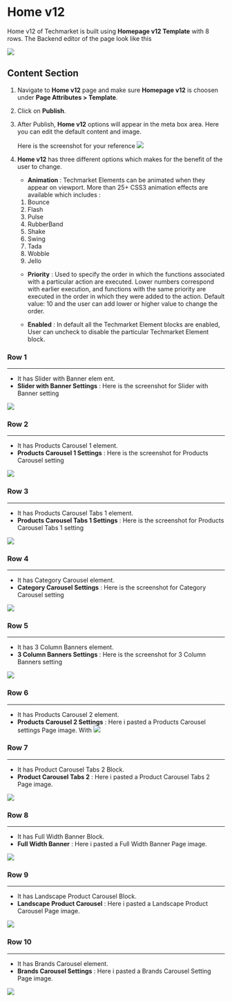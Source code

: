 # Home v12

Home v12 of Techmarket is built using **Homepage v12 Template** with 8 rows. The  Backend editor of the page look like this

![](http://transvelo.github.io/docs/techmarket/images/home-v12-setting.png)

## Content Section

1. Navigate to **Home v12** page and make sure **Homepage v12** is choosen under **Page Attributes > Template**.
2. Click on **Publish**.
3. After Publish, **Home v12** options will appear in the meta box area. Here you can edit the default content and image.

    Here is the screenshot for your reference
    ![](http://transvelo.github.io/docs/techmarket/images/home-v12-option.png)

4. **Home v12** has three different options which makes for the benefit of the user to change.

    * **Animation** : Techmarket Elements can be animated when they appear on viewport. More than 25+ CSS3 animation effects are available which includes :

    1. Bounce
    2. Flash
    3. Pulse
    4. RubberBand
    5. Shake
    6. Swing
    7. Tada
    8. Wobble
    9. Jello

    * **Priority** : Used to specify the order in which the functions associated with a particular action are executed. Lower numbers correspond with earlier execution, and functions with the same priority are executed in the order in which they were added to the action. Default value: 10 and the user can add lower or higher value to change the order.

    * **Enabled** : In default all the Techmarket Element blocks are enabled, User can uncheck to disable the particular Techmarket Element block.

### Row 1
---
* It has Slider with Banner elem ent.
* **Slider with Banner Settings** : Here is the screenshot for Slider with Banner setting

![](http://transvelo.github.io/docs/techmarket/images/home12-1st-block.png)

### Row 2
---
* It has Products Carousel 1 element.
* **Products Carousel 1 Settings** : Here is the screenshot for Products Carousel setting

![](http://transvelo.github.io/docs/techmarket/images/home12-2nd-block.png)


### Row 3
---
* It has Products Carousel Tabs 1 element.
* **Products Carousel Tabs 1 Settings** : Here is the screenshot for Products Carousel Tabs 1 setting

![](http://transvelo.github.io/docs/techmarket/images/home12-3rd-block.png)

### Row 4
---
* It has Category Carousel element.
* **Category Carousel Settings** : Here is the screenshot for Category Carousel setting

![](http://transvelo.github.io/docs/techmarket/images/home12-4th-block.png)

### Row 5
---
* It has 3 Column Banners element.
* **3 Column Banners Settings** : Here is the screenshot for 3 Column Banners setting

![](http://transvelo.github.io/docs/techmarket/images/home12-5th-block.png)


### Row 6
---
* It has Products Carousel 2 element.
* **Products Carousel 2 Settings** : Here i pasted a Products Carousel settings Page image.
With
![](http://transvelo.github.io/docs/techmarket/images/home12-6th-block.png)

### Row 7
---
* It has Product Carousel Tabs 2 Block.
* **Product Carousel Tabs 2** : Here i pasted a Product Carousel Tabs 2 Page image.

![](http://transvelo.github.io/docs/techmarket/images/home12-7th-block.png)

### Row 8
---
* It has Full Width Banner Block.
* **Full Width Banner** : Here i pasted a Full Width Banner Page image.

![](http://transvelo.github.io/docs/techmarket/images/home12-8th-block.png)

### Row 9
---
* It has Landscape Product Carousel Block.
* **Landscape Product Carousel** : Here i pasted a Landscape Product Carousel Page image.

![](http://transvelo.github.io/docs/techmarket/images/home12-9th-block.png)

### Row 10
---
* It has Brands Carousel element.
* **Brands Carousel Settings** : Here i pasted a Brands Carousel Setting Page image.

![](http://transvelo.github.io/docs/techmarket/images/homepage-brands-carousel-setting.png)

